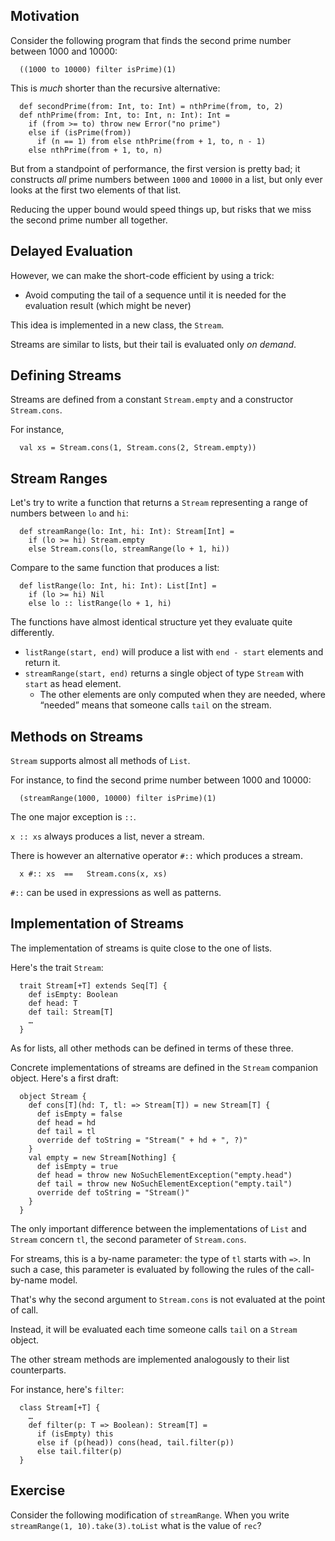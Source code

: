 
## Motivation

Consider the following program that finds the second prime number between 1000 and 10000:

      ((1000 to 10000) filter isPrime)(1)

This is *much* shorter than the recursive alternative:

      def secondPrime(from: Int, to: Int) = nthPrime(from, to, 2)
      def nthPrime(from: Int, to: Int, n: Int): Int =
        if (from >= to) throw new Error("no prime")
        else if (isPrime(from))
          if (n == 1) from else nthPrime(from + 1, to, n - 1)
        else nthPrime(from + 1, to, n)

But from a standpoint of performance, the first version is pretty bad; it constructs
*all* prime numbers between `1000` and `10000` in a list, but only ever looks at
the first two elements of that list.

Reducing the upper bound would speed things up, but risks that we miss the
second prime number all together.

## Delayed Evaluation

However, we can make the short-code efficient by using a trick:

 - Avoid computing the tail of a sequence until it is needed for the evaluation
   result (which might be never)

This idea is implemented in a new class, the `Stream`.

Streams are similar to lists, but their tail is evaluated only *on demand*.

## Defining Streams

Streams are defined from a constant `Stream.empty` and a constructor `Stream.cons`.

For instance,

      val xs = Stream.cons(1, Stream.cons(2, Stream.empty))

## Stream Ranges 

Let's try to write a function that returns a `Stream` representing a range of numbers
between `lo` and `hi`:

      def streamRange(lo: Int, hi: Int): Stream[Int] =
        if (lo >= hi) Stream.empty
        else Stream.cons(lo, streamRange(lo + 1, hi))

Compare to the same function that produces a list:

      def listRange(lo: Int, hi: Int): List[Int] =
        if (lo >= hi) Nil
        else lo :: listRange(lo + 1, hi)

The functions have almost identical structure yet they evaluate quite differently.

 - `listRange(start, end)` will produce a list with `end - start` elements and return it.
 - `streamRange(start, end)` returns a single object of type `Stream` with `start` as head element.
   - The other elements are only computed when they are needed, where
     “needed” means that someone calls `tail` on the stream.

## Methods on Streams 

`Stream` supports almost all methods of `List`.

For instance, to find the second prime number between 1000 and 10000:

      (streamRange(1000, 10000) filter isPrime)(1)

The one major exception is `::`.

`x :: xs` always produces a list, never a stream.

There is however an alternative operator `#::` which produces a stream.

      x #:: xs  ==   Stream.cons(x, xs)

`#::` can be used in expressions as well as patterns.

## Implementation of Streams

The implementation of streams is quite close to the one of lists.

Here's the trait `Stream`:

      trait Stream[+T] extends Seq[T] {
        def isEmpty: Boolean
        def head: T
        def tail: Stream[T]
        …
      }

As for lists, all other methods can be defined in terms of these three.

Concrete implementations of streams are defined in the `Stream` companion object.
Here's a first draft:

      object Stream {
        def cons[T](hd: T, tl: => Stream[T]) = new Stream[T] {
          def isEmpty = false
          def head = hd
          def tail = tl
          override def toString = "Stream(" + hd + ", ?)"
        }
        val empty = new Stream[Nothing] {
          def isEmpty = true
          def head = throw new NoSuchElementException("empty.head")
          def tail = throw new NoSuchElementException("empty.tail")
          override def toString = "Stream()"
        }
      }

The only important difference between the implementations of `List` and `Stream`
concern `tl`, the second parameter of `Stream.cons`.

For streams, this is a by-name parameter: the type of `tl` starts with `=>`. In such
a case, this parameter is evaluated by following the rules of the call-by-name model.

That's why the second argument to `Stream.cons` is not evaluated at the point of call.

Instead, it will be evaluated each time someone calls `tail` on a `Stream` object.

The other stream methods are implemented analogously to their list counterparts.

For instance, here's `filter`:

      class Stream[+T] {
        …
        def filter(p: T => Boolean): Stream[T] =
          if (isEmpty) this
          else if (p(head)) cons(head, tail.filter(p))
          else tail.filter(p)
      }

## Exercise

Consider the following modification of `streamRange`. When you write
`streamRange(1, 10).take(3).toList` what is the value of `rec`?
